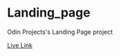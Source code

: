 # Landing_page
Odin Projects's Landing Page project

[Live Link](https://mahrukh-adeel.github.io/Landing_page/)
